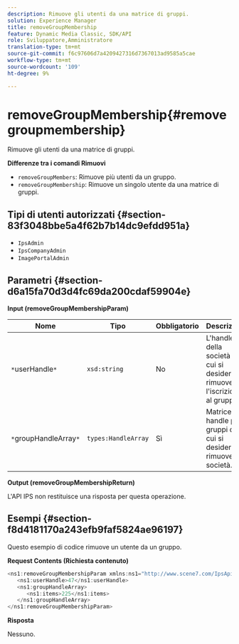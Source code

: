 ```yaml
---
description: Rimuove gli utenti da una matrice di gruppi.
solution: Experience Manager
title: removeGroupMembership
feature: Dynamic Media Classic, SDK/API
role: Sviluppatore,Amministratore
translation-type: tm+mt
source-git-commit: f6c97606d7a4209427316d7367013ad9585a5cae
workflow-type: tm+mt
source-wordcount: '109'
ht-degree: 9%

---
```



# removeGroupMembership{#removegroupmembership}

Rimuove gli utenti da una matrice di gruppi.

**Differenze tra i comandi Rimuovi**

* `removeGroupMembers`: Rimuove più utenti da un gruppo.
* `removeGroupMembership`: Rimuove un singolo utente da una matrice di gruppi.

## Tipi di utenti autorizzati {#section-83f3048bbe5a4f62b7b14dc9efdd951a}

* `IpsAdmin`
* `IpsCompanyAdmin`
* `ImagePortalAdmin`

## Parametri {#section-d6a15fa70d3d4fc69da200cdaf59904e}

**Input (removeGroupMembershipParam)**

| Nome | Tipo | Obbligatorio | Descrizione |
|---|---|---|---|
| `*`userHandle`*` | `xsd:string` | No | L&#39;handle della società di cui si desidera rimuovere l&#39;iscrizione al gruppo. |
| `*`groupHandleArray`*` | `types:HandleArray` | Sì | Matrice di handle per i gruppi da cui si desidera rimuovere la società. |

**Output (removeGroupMembershipReturn)**

L&#39;API IPS non restituisce una risposta per questa operazione.

## Esempi {#section-f8d4181170a243efb9faf5824ae96197}

Questo esempio di codice rimuove un utente da un gruppo.

**Request Contents (Richiesta contenuto)**

```java
<ns1:removeGroupMembershipParam xmlns:ns1="http://www.scene7.com/IpsApi/xsd">
   <ns1:userHandle>47</ns1:userHandle>
   <ns1:groupHandleArray>
      <ns1:items>225</ns1:items>
   </ns1:groupHandleArray>
</ns1:removeGroupMembershipParam>
```

**Risposta**

Nessuno.
